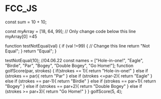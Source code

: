 # FCC_JS
const sum = 10 + 10;

const myArray = [18, 64, 99];
// Only change code below this line
myArray[0] =45

function testNotEqual(val) {
  if (val !=99) { // Change this line
    return "Not Equal";
  }
  return "Equal";
}

testNotEqual(10);
                                                  //04.06.22
const names = ["Hole-in-one!", "Eagle", "Birdie", "Par", "Bogey", "Double Bogey", "Go Home!"];
function golfScore(par, strokes) {
  if(strokes == 1){
  return "Hole-in-one!"
} 
  else if (strokes == par){
  return "Par"
  }
  else if (strokes <=par-2){
    return "Eagle"
  }
  else if (strokes == par-1){
    return "Birdie"
  }
  else if (strokes == par+1){
    return "Bogey"
  }
  else if (strokes == par+2){
    return "Double Bogey"
  }
  else if (strokes >= par+3){
    return "Go Home!"
  } 
 }
golfScore(5, 4);
